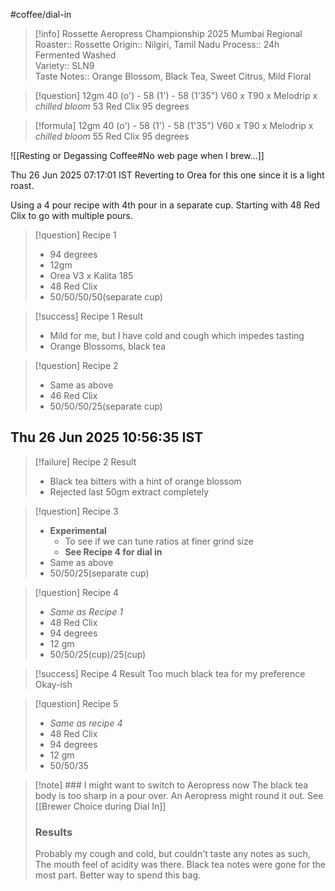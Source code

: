 #coffee/dial-in 

> [!info] Rossette Aeropress Championship 2025 Mumbai Regional 
> Roaster::  Rossette
> Origin::  Nilgiri, Tamil Nadu
> Process:: 24h Fermented Washed  
> Variety:: SLN9  
> Taste Notes:: Orange Blossom, Black Tea, Sweet Citrus, Mild Floral

> [!question] 
> 12gm
> 40 (o') - 58 (1')  - 58 (1'35")
> V60 x T90 x Melodrip x *chilled bloom*
> 53 Red Clix
> 95 degrees
> 

> [!formula] 
> 12gm
> 40 (o') - 58 (1')  - 58 (1'35")
> V60 x T90 x Melodrip x *chilled bloom*
> 55 Red Clix
> 95 degrees
> 

![[Resting or Degassing Coffee#No web page when I brew...]]

Thu 26 Jun 2025 07:17:01 IST
Reverting to Orea for this one since it is a light roast.

Using a 4 pour recipe with 4th pour in a separate cup.
Starting with 48 Red Clix to go with multiple pours.

> [!question] Recipe 1
> - 94 degrees
> - 12gm
> - Orea V3 x Kalita 185
> - 48 Red Clix
> - 50/50/50/50(separate cup)

> [!success] Recipe 1 Result
> - Mild for me, but I have cold and cough which impedes tasting
> - Orange Blossoms, black tea

> [!question] Recipe 2
> - Same as above
> - 46 Red Clix
> - 50/50/50/25(separate cup)

## Thu 26 Jun 2025 10:56:35 IST

>[!failure] Recipe 2 Result
> - Black tea bitters with a hint of orange blossom
> - Rejected last 50gm extract completely 


> [!question] Recipe 3
> - **Experimental**
> 	- To see if we can tune ratios at finer grind size
> 	- **See Recipe 4 for dial in**
> - Same as above
> - 50/50/25(separate cup)


> [!question] Recipe 4
> - *Same as Recipe 1*
> - 48 Red Clix
> - 94 degrees
> - 12 gm
> - 50/50/25(cup)/25(cup)

> [!success] Recipe 4 Result
> Too much black tea for my preference
> Okay-ish

> [!question] Recipe 5
> - *Same as recipe 4*
> - 48 Red Clix
> - 94 degrees
> - 12 gm
> - 50/50/35

>[!note] ### I might want to switch to Aeropress now
>The black tea body is too sharp in a pour over. An Aeropress might round it out. See [[Brewer Choice during Dial In]]
>### Results
>Probably my cough and cold, but couldn't taste any notes as such, The mouth feel of acidity was there. Black tea notes were gone for the most part. Better way to spend this bag.


